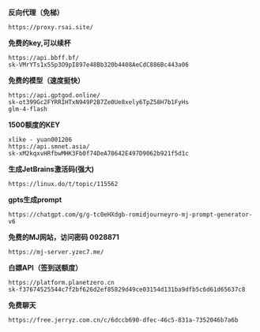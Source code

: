 **反向代理（免梯）**
```
https://proxy.rsai.site/
```
**免费的key,可以续杯**
```
https://api.bbff.bf/
sk-VMrYTs1x55p3O9pI897e48Bb320b4408AeCdC886Bc443a06
```
**免费的模型（速度挺快）**
```
https://api.gptgod.online/
sk-ot399Gc2FYRRIHTxN949P2B7Ze0Ue8xely6TpZ58H7b1FyHs
glm-4-flash
```
**1500额度的KEY**
```
xlike - yuan001206
https://api.smnet.asia/
sk-xM2kqxvHRfbwMHK3Fb0f74DeA70642E497D9062b921f5d1c
```
**生成JetBrains激活码(强大)**
```
https://linux.do/t/topic/115562
```

**gpts生成prompt**
```
https://chatgpt.com/g/g-tc0eHXdgb-romidjourneyro-mj-prompt-generator-v6
```
**免费的MJ网站，访问密码  0928871**
```
https://mj-server.yzec7.me/
```
**白嫖API（签到送额度）**
```
https://platform.planetzero.cn
sk-f37674525544c7f2bf626d2ef85829d49ce03154d131ba9dfb5c6d61d65637c8
```
**免费聊天**
```
https://free.jerryz.com.cn/c/6dccb690-dfec-46c5-831a-7352046b7a6b
```